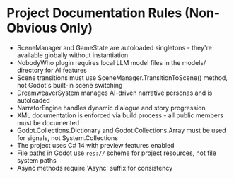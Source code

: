 # Project Documentation Rules (Non-Obvious Only)

- SceneManager and GameState are autoloaded singletons - they're available globally without instantiation
- NobodyWho plugin requires local LLM model files in the models/ directory for AI features
- Scene transitions must use SceneManager.TransitionToScene() method, not Godot's built-in scene switching
- DreamweaverSystem manages AI-driven narrative personas and is autoloaded
- NarratorEngine handles dynamic dialogue and story progression
- XML documentation is enforced via build process - all public members must be documented
- Godot.Collections.Dictionary and Godot.Collections.Array must be used for signals, not System.Collections
- The project uses C# 14 with preview features enabled
- File paths in Godot use `res://` scheme for project resources, not file system paths
- Async methods require 'Async' suffix for consistency
